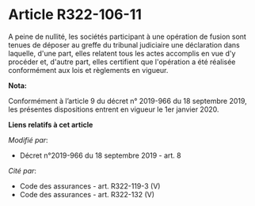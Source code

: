 # Article R322-106-11

A peine de nullité, les sociétés participant à une opération de fusion sont tenues de déposer au greffe du   tribunal
judiciaire une déclaration dans laquelle, d'une part, elles relatent tous les actes accomplis en vue d'y procéder et, d'autre
part, elles certifient que l'opération a été réalisée conformément aux lois et règlements en vigueur.

**Nota:**

Conformément à l’article 9 du décret n° 2019-966 du 18 septembre 2019, les présentes dispositions entrent en vigueur le 1er
janvier 2020.

**Liens relatifs à cet article**

_Modifié par_:

  - Décret n°2019-966 du 18 septembre 2019 - art. 8

_Cité par_:

  - Code des assurances - art. R322-119-3 (V)
  - Code des assurances - art. R322-132 (V)
